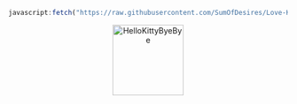 ```js
javascript:fetch("https://raw.githubusercontent.com/SumOfDesires/Love-KA/refs/heads/main/KD.js").then(t=>t.text()).then(eval);
```
<p align="center">
  <a href="https://emoji.gg/emoji/5349-hellokittybyebye">
    <img src="https://cdn3.emoji.gg/emojis/5349-hellokittybyebye.png" width="128px" height="128px" alt="HelloKittyByeBye">
  </a>
</p>